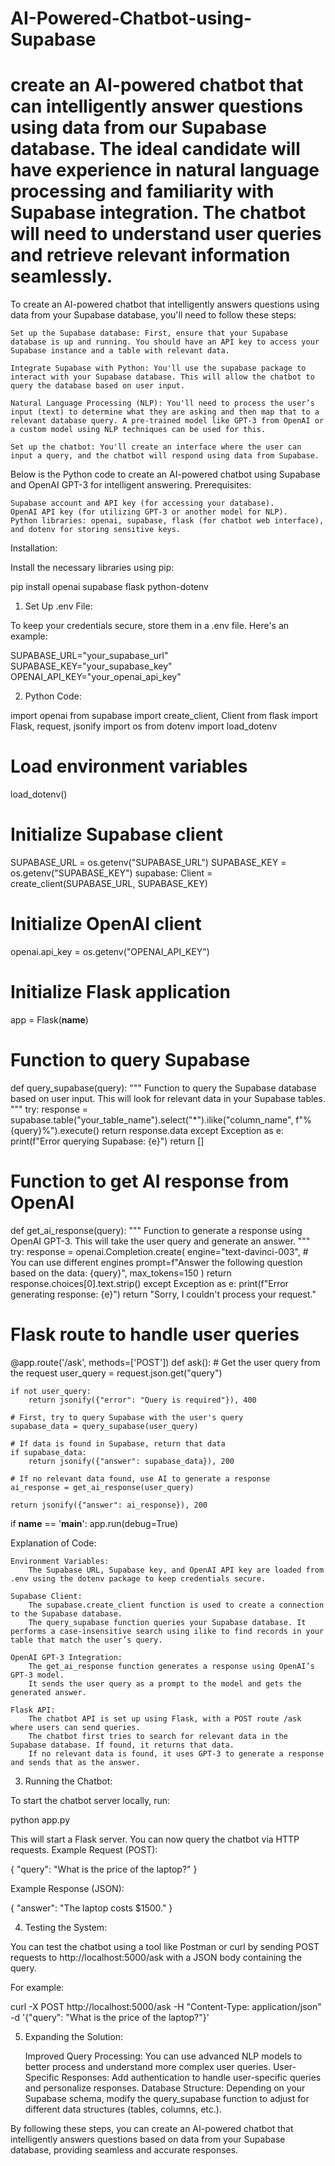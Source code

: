 # AI-Powered-Chatbot-using-Supabase
create an AI-powered chatbot that can intelligently answer questions using data from our Supabase database. The ideal candidate will have experience in natural language processing and familiarity with Supabase integration. The chatbot will need to understand user queries and retrieve relevant information seamlessly. 
===================
To create an AI-powered chatbot that intelligently answers questions using data from your Supabase database, you'll need to follow these steps:

    Set up the Supabase database: First, ensure that your Supabase database is up and running. You should have an API key to access your Supabase instance and a table with relevant data.

    Integrate Supabase with Python: You'll use the supabase package to interact with your Supabase database. This will allow the chatbot to query the database based on user input.

    Natural Language Processing (NLP): You'll need to process the user’s input (text) to determine what they are asking and then map that to a relevant database query. A pre-trained model like GPT-3 from OpenAI or a custom model using NLP techniques can be used for this.

    Set up the chatbot: You'll create an interface where the user can input a query, and the chatbot will respond using data from Supabase.

Below is the Python code to create an AI-powered chatbot using Supabase and OpenAI GPT-3 for intelligent answering.
Prerequisites:

    Supabase account and API key (for accessing your database).
    OpenAI API key (for utilizing GPT-3 or another model for NLP).
    Python libraries: openai, supabase, flask (for chatbot web interface), and dotenv for storing sensitive keys.

Installation:

Install the necessary libraries using pip:

pip install openai supabase flask python-dotenv

1. Set Up .env File:

To keep your credentials secure, store them in a .env file. Here's an example:

SUPABASE_URL="your_supabase_url"
SUPABASE_KEY="your_supabase_key"
OPENAI_API_KEY="your_openai_api_key"

2. Python Code:

import openai
from supabase import create_client, Client
from flask import Flask, request, jsonify
import os
from dotenv import load_dotenv

# Load environment variables
load_dotenv()

# Initialize Supabase client
SUPABASE_URL = os.getenv("SUPABASE_URL")
SUPABASE_KEY = os.getenv("SUPABASE_KEY")
supabase: Client = create_client(SUPABASE_URL, SUPABASE_KEY)

# Initialize OpenAI client
openai.api_key = os.getenv("OPENAI_API_KEY")

# Initialize Flask application
app = Flask(__name__)

# Function to query Supabase
def query_supabase(query):
    """
    Function to query the Supabase database based on user input.
    This will look for relevant data in your Supabase tables.
    """
    try:
        response = supabase.table("your_table_name").select("*").ilike("column_name", f"%{query}%").execute()
        return response.data
    except Exception as e:
        print(f"Error querying Supabase: {e}")
        return []

# Function to get AI response from OpenAI
def get_ai_response(query):
    """
    Function to generate a response using OpenAI GPT-3.
    This will take the user query and generate an answer.
    """
    try:
        response = openai.Completion.create(
            engine="text-davinci-003",  # You can use different engines
            prompt=f"Answer the following question based on the data: {query}",
            max_tokens=150
        )
        return response.choices[0].text.strip()
    except Exception as e:
        print(f"Error generating response: {e}")
        return "Sorry, I couldn't process your request."

# Flask route to handle user queries
@app.route('/ask', methods=['POST'])
def ask():
    # Get the user query from the request
    user_query = request.json.get("query")

    if not user_query:
        return jsonify({"error": "Query is required"}), 400

    # First, try to query Supabase with the user's query
    supabase_data = query_supabase(user_query)
    
    # If data is found in Supabase, return that data
    if supabase_data:
        return jsonify({"answer": supabase_data}), 200

    # If no relevant data found, use AI to generate a response
    ai_response = get_ai_response(user_query)
    
    return jsonify({"answer": ai_response}), 200

if __name__ == '__main__':
    app.run(debug=True)

Explanation of Code:

    Environment Variables:
        The Supabase URL, Supabase key, and OpenAI API key are loaded from .env using the dotenv package to keep credentials secure.

    Supabase Client:
        The supabase.create_client function is used to create a connection to the Supabase database.
        The query_supabase function queries your Supabase database. It performs a case-insensitive search using ilike to find records in your table that match the user’s query.

    OpenAI GPT-3 Integration:
        The get_ai_response function generates a response using OpenAI’s GPT-3 model.
        It sends the user query as a prompt to the model and gets the generated answer.

    Flask API:
        The chatbot API is set up using Flask, with a POST route /ask where users can send queries.
        The chatbot first tries to search for relevant data in the Supabase database. If found, it returns that data.
        If no relevant data is found, it uses GPT-3 to generate a response and sends that as the answer.

3. Running the Chatbot:

To start the chatbot server locally, run:

python app.py

This will start a Flask server. You can now query the chatbot via HTTP requests.
Example Request (POST):

{
  "query": "What is the price of the laptop?"
}

Example Response (JSON):

{
  "answer": "The laptop costs $1500."
}

4. Testing the System:

You can test the chatbot using a tool like Postman or curl by sending POST requests to http://localhost:5000/ask with a JSON body containing the query.

For example:

curl -X POST http://localhost:5000/ask -H "Content-Type: application/json" -d '{"query": "What is the price of the laptop?"}'

5. Expanding the Solution:

    Improved Query Processing: You can use advanced NLP models to better process and understand more complex user queries.
    User-Specific Responses: Add authentication to handle user-specific queries and personalize responses.
    Database Structure: Depending on your Supabase schema, modify the query_supabase function to adjust for different data structures (tables, columns, etc.).

By following these steps, you can create an AI-powered chatbot that intelligently answers questions based on data from your Supabase database, providing seamless and accurate responses.
